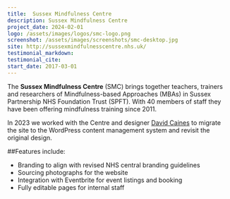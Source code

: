 ```yaml
---
title:  Sussex Mindfulness Centre
description: Sussex Mindfulness Centre
project_date: 2024-02-01
logo: /assets/images/logos/smc-logo.png
screenshot: /assets/images/screenshots/smc-desktop.jpg
site: http://sussexmindfulnesscentre.nhs.uk/
testimonial_markdown:
testimonial_cite:
start_date: 2017-03-01
---
```


The **Sussex Mindfulness Centre** (SMC) brings together teachers, trainers and researchers of Mindfulness-based Approaches (MBAs) in Sussex Partnership NHS Foundation Trust (SPFT). With 40 members of staff they have been offering mindfulness training since 2011.

In 2023 we worked with the Centre and designer <a href="https://davidcaines.co.uk/design">David Caines</a> to migrate the site to the WordPress content management system and revisit the original design.


##Features include:

* Branding to align with revised NHS central branding guidelines
* Sourcing photographs for the website
* Integration with Eventbrite for event listings and booking
* Fully editable pages for internal staff
